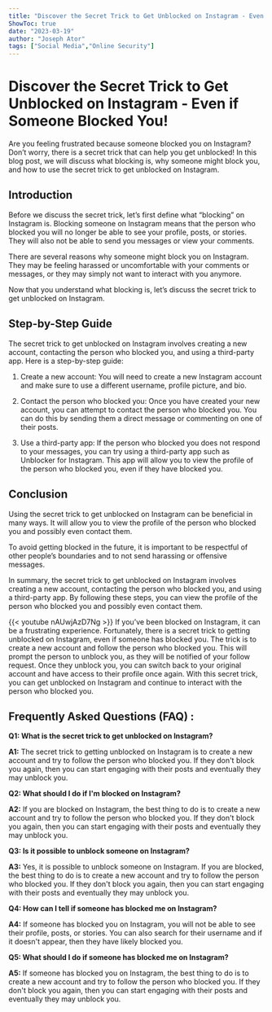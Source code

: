 ```yaml
---
title: "Discover the Secret Trick to Get Unblocked on Instagram - Even if Someone Blocked You!"
ShowToc: true 
date: "2023-03-19"
author: "Joseph Ator" 
tags: ["Social Media","Online Security"]
---
```

# Discover the Secret Trick to Get Unblocked on Instagram - Even if Someone Blocked You!

Are you feeling frustrated because someone blocked you on Instagram? Don’t worry, there is a secret trick that can help you get unblocked! In this blog post, we will discuss what blocking is, why someone might block you, and how to use the secret trick to get unblocked on Instagram. 

## Introduction 

Before we discuss the secret trick, let’s first define what “blocking” on Instagram is. Blocking someone on Instagram means that the person who blocked you will no longer be able to see your profile, posts, or stories. They will also not be able to send you messages or view your comments. 

There are several reasons why someone might block you on Instagram. They may be feeling harassed or uncomfortable with your comments or messages, or they may simply not want to interact with you anymore. 

Now that you understand what blocking is, let’s discuss the secret trick to get unblocked on Instagram. 

## Step-by-Step Guide 

The secret trick to get unblocked on Instagram involves creating a new account, contacting the person who blocked you, and using a third-party app. Here is a step-by-step guide: 

1. Create a new account: You will need to create a new Instagram account and make sure to use a different username, profile picture, and bio. 

2. Contact the person who blocked you: Once you have created your new account, you can attempt to contact the person who blocked you. You can do this by sending them a direct message or commenting on one of their posts. 

3. Use a third-party app: If the person who blocked you does not respond to your messages, you can try using a third-party app such as Unblocker for Instagram. This app will allow you to view the profile of the person who blocked you, even if they have blocked you. 

## Conclusion 

Using the secret trick to get unblocked on Instagram can be beneficial in many ways. It will allow you to view the profile of the person who blocked you and possibly even contact them. 

To avoid getting blocked in the future, it is important to be respectful of other people’s boundaries and to not send harassing or offensive messages. 

In summary, the secret trick to get unblocked on Instagram involves creating a new account, contacting the person who blocked you, and using a third-party app. By following these steps, you can view the profile of the person who blocked you and possibly even contact them.

{{< youtube nAUwjAzD7Ng >}} 
If you’ve been blocked on Instagram, it can be a frustrating experience. Fortunately, there is a secret trick to getting unblocked on Instagram, even if someone has blocked you. The trick is to create a new account and follow the person who blocked you. This will prompt the person to unblock you, as they will be notified of your follow request. Once they unblock you, you can switch back to your original account and have access to their profile once again. With this secret trick, you can get unblocked on Instagram and continue to interact with the person who blocked you.

## Frequently Asked Questions (FAQ) :
**Q1: What is the secret trick to get unblocked on Instagram?**

**A1:** The secret trick to getting unblocked on Instagram is to create a new account and try to follow the person who blocked you. If they don't block you again, then you can start engaging with their posts and eventually they may unblock you.

**Q2: What should I do if I'm blocked on Instagram?**

**A2:** If you are blocked on Instagram, the best thing to do is to create a new account and try to follow the person who blocked you. If they don't block you again, then you can start engaging with their posts and eventually they may unblock you.

**Q3: Is it possible to unblock someone on Instagram?**

**A3:** Yes, it is possible to unblock someone on Instagram. If you are blocked, the best thing to do is to create a new account and try to follow the person who blocked you. If they don't block you again, then you can start engaging with their posts and eventually they may unblock you.

**Q4: How can I tell if someone has blocked me on Instagram?**

**A4:** If someone has blocked you on Instagram, you will not be able to see their profile, posts, or stories. You can also search for their username and if it doesn't appear, then they have likely blocked you.

**Q5: What should I do if someone has blocked me on Instagram?**

**A5:** If someone has blocked you on Instagram, the best thing to do is to create a new account and try to follow the person who blocked you. If they don't block you again, then you can start engaging with their posts and eventually they may unblock you.




